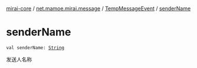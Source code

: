 [mirai-core](../../index.md) / [net.mamoe.mirai.message](../index.md) / [TempMessageEvent](index.md) / [senderName](./sender-name.md)

# senderName

`val senderName: `[`String`](https://kotlinlang.org/api/latest/jvm/stdlib/kotlin/-string/index.html)

发送人名称

